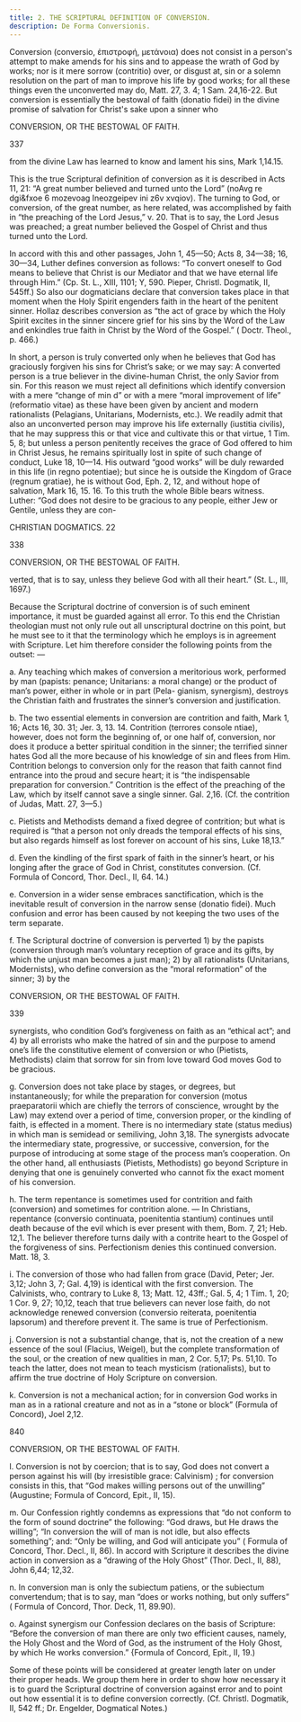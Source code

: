 ```yaml
---
title: 2. THE SCRIPTURAL DEFINITION OF CONVERSION.
description: De Forma Conversionis.
---
```


Conversion (conversio, ἐπιστροφή, μετάνοια) does not consist in a person's attempt to make amends for his sins and to appease the wrath of God by works; nor is it mere sorrow (contritio) over, or disgust at, sin or a solemn resolution on the part of man to improve his life by good works; for all these things even the unconverted may do, Matt. 27, 3. 4; 1 Sam. 24,16-22. But conversion is essentially the bestowal of faith (donatio fidei) in the divine promise of salvation for Christ's sake upon a sinner who  



CONVERSION, OR THE BESTOWAL OF FAITH. 


337 


from the divine Law has learned to know and lament his sins, Mark 1,14.15. 

This is the true Scriptural definition of conversion as it is described in Acts 11, 21: “A great number believed and turned unto the Lord” (noAvg re dgi&fxoe 6 mozevoag Ineozgeipev ini z6v xvqiov). The turning to God, or conversion, of the great number, as here related, was accomplished by faith in “the preaching of the Lord Jesus,” v. 20. That is to say, the Lord Jesus was preached; a great number believed the Gospel of Christ and thus turned unto the Lord. 

In accord with this and other passages, John 1, 45—50; Acts 8, 34—38; 16, 30—34, Luther defines conversion as follows: “To convert oneself to God means to believe that Christ is our Mediator and that we have eternal life through Him.” (Cp. St. L., XIII, 1101; Y, 590. Pieper, Christl. Dogmatik, II, 545ff.) So also our dogmaticians declare that conversion takes place in that moment when the Holy Spirit engenders faith in the heart of the penitent sinner. Hollaz describes conversion as “the act of grace by which the Holy Spirit excites in the sinner sincere grief for his sins by the Word of the Law and enkindles true faith in Christ by the Word of the Gospel.” ( Doctr. Theol., p. 466.) 

In short, a person is truly converted only when he believes that God has graciously forgiven his sins for Christ’s sake; or we may say: A converted person is a true believer in the divine-human Christ, the only Savior from sin. For this reason we must reject all definitions which identify conversion with a mere “change of min d” or with a mere “moral improvement of life” (reformatio vitae) as these have been given by ancient and modern rationalists (Pelagians, Unitarians, Modernists, etc.). We readily admit that also an unconverted person may improve his life externally (iustitia civilis), that he may suppress this or that vice and cultivate this or that virtue, 1 Tim. 5, 8; but unless a person penitently receives the grace of God offered to him in Christ Jesus, he remains spiritually lost in spite of such change of conduct, Luke 18, 10—14. His outward “good works” will be duly rewarded in this life (in regno potentiae); but since he is outside the Kingdom of Grace (regnum gratiae), he is without God, Eph. 2, 12, and without hope of salvation, Mark 16, 15. 16. To this truth the whole Bible bears witness. Luther: “God does not desire to be gracious to any people, either Jew or Gentile, unless they are con- 

CHRISTIAN DOGMATICS. 22 



338 


CONVERSION, OR THE BESTOWAL OF FAITH. 


verted, that is to say, unless they believe God with all their heart.” (St. L., Ill, 1697.) 

Because the Scriptural doctrine of conversion is of such eminent importance, it must be guarded against all error. To this end the Christian theologian must not only rule out all unscriptural doctrine on this point, but he must see to it that the terminology which he employs is in agreement with Scripture. Let him therefore consider the following points from the outset: — 

a. Any teaching which makes of conversion a meritorious work, performed by man (papists: penance; Unitarians: a moral change) or the product of man’s power, either in whole or in part (Pela- gianism, synergism), destroys the Christian faith and frustrates the sinner’s conversion and justification. 

b. The two essential elements in conversion are contrition and faith, Mark 1, 16; Acts 16, 30. 31; Jer. 3, 13. 14. Contrition (terrores console ntiae), however, does not form the beginning of, or one half of, conversion, nor does it produce a better spiritual condition in the sinner; the terrified sinner hates God all the more because of his knowledge of sin and flees from Him. Contrition belongs to conversion only for the reason that faith cannot find entrance into the proud and secure heart; it is “the indispensable preparation for conversion.” Contrition is the effect of the preaching of the Law, which by itself cannot save a single sinner. Gal. 2,16. (Cf. the contrition of Judas, Matt. 27, 3—5.) 

c. Pietists and Methodists demand a fixed degree of contrition; but what is required is “that a person not only dreads the temporal effects of his sins, but also regards himself as lost forever on account of his sins, Luke 18,13.” 

d. Even the kindling of the first spark of faith in the sinner’s heart, or his longing after the grace of God in Christ, constitutes conversion. (Cf. Formula of Concord, Thor. Decl., II, 64. 14.) 

e. Conversion in a wider sense embraces sanctification, which is the inevitable result of conversion in the narrow sense (donatio fidei). Much confusion and error has been caused by not keeping the two uses of the term separate. 

f. The Scriptural doctrine of conversion is perverted 1) by the papists (conversion through man’s voluntary reception of grace and its gifts, by which the unjust man becomes a just man); 2) by all rationalists (Unitarians, Modernists), who define conversion as the “moral reformation” of the sinner; 3) by the 



CONVERSION, OR THE BESTOWAL OF FAITH. 


339 


synergists, who condition God’s forgiveness on faith as an “ethical act”; and 4) by all errorists who make the hatred of sin and the purpose to amend one’s life the constitutive element of conversion or who (Pietists, Methodists) claim that sorrow for sin from love toward God moves God to be gracious. 

g. Conversion does not take place by stages, or degrees, but instantaneously; for while the preparation for conversion (motus praeparatorii which are chiefly the terrors of conscience, wrought by the Law) may extend over a period of time, conversion proper, or the kindling of faith, is effected in a moment. There is no intermediary state (status medius) in which man is semidead or semiliving, John 3,18. The synergists advocate the intermediary state, progressive, or successive, conversion, for the purpose of introducing at some stage of the process man’s cooperation. On the other hand, all enthusiasts (Pietists, Methodists) go beyond Scripture in denying that one is genuinely converted who cannot fix the exact moment of his conversion. 

h. The term repentance is sometimes used for contrition and faith (conversion) and sometimes for contrition alone. — In Christians, repentance (conversio continuata, poenitentia stantium) continues until death because of the evil which is ever present with them, Bom. 7, 21; Heb. 12,1. The believer therefore turns daily with a contrite heart to the Gospel of the forgiveness of sins. Perfectionism denies this continued conversion. Matt. 18, 3. 

i. The conversion of those who had fallen from grace (David, Peter; Jer. 3,12; John 3, 7; Gal. 4,19) is identical with the first conversion. The Calvinists, who, contrary to Luke 8, 13; Matt. 12, 43ff.; Gal. 5, 4; 1 Tim. 1, 20; 1 Cor. 9, 27; 10,12, teach that true believers can never lose faith, do not acknowledge renewed conversion (conversio reiterata, poenitentia lapsorum) and therefore prevent it. The same is true of Perfectionism. 

j. Conversion is not a substantial change, that is, not the creation of a new essence of the soul (Flacius, Weigel), but the complete transformation of the soul, or the creation of new qualities in man, 2 Cor. 5,17; Ps. 51,10. To teach the latter, does not mean to teach mysticism (rationalists), but to affirm the true doctrine of Holy Scripture on conversion. 

k. Conversion is not a mechanical action; for in conversion God works in man as in a rational creature and not as in a “stone or block” (Formula of Concord), Joel 2,12. 



840 


CONVERSION, OR THE BESTOWAL OF FAITH. 


l. Conversion is not by coercion; that is to say, God does not convert a person against his will (by irresistible grace: Calvinism) ; for conversion consists in this, that “God makes willing persons out of the unwilling” (Augustine; Formula of Concord, Epit., II, 15). 

m. Our Confession rightly condemns as expressions that “do not conform to the form of sound doctrine” the following: “God draws, but He draws the willing”; “In conversion the will of man is not idle, but also effects something”; and: “Only be willing, and God will anticipate you” ( Formula of Concord, Thor. Decl., II, 86). In accord with Scripture it describes the divine action in conversion as a “drawing of the Holy Ghost” (Thor. Decl., II, 88), John 6,44; 12,32. 

n. In conversion man is only the subiectum patiens, or the subiectum convertendum; that is to say, man “does or works nothing, but only suffers” ( Formula of Concord, Thor. Deck, 11, 89.90). 

o. Against synergism our Confession declares on the basis of Scripture: “Before the conversion of man there are only two efficient causes, namely, the Holy Ghost and the Word of God, as the instrument of the Holy Ghost, by which He works conversion.” {Formula of Concord, Epit., II, 19.) 

Some of these points will be considered at greater length later on under their proper heads. We group them here in order to show how necessary it is to guard the Scriptural doctrine of conversion against error and to point out how essential it is to define conversion correctly. (Cf. Christl. Dogmatik, II, 542 ff.; Dr. Engelder, Dogmatical Notes.) 

